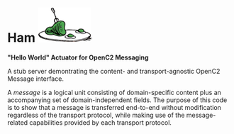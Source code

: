 # Ham ![ham](images/ham120.png)
**"Hello World" Actuator for OpenC2 Messaging**

A stub server demontrating the content- and transport-agnostic OpenC2 Message interface.

A *message* is a logical unit consisting of domain-specific content plus an accompanying set of
domain-independent fields.  The purpose of this code is to show that a message is transferred
end-to-end without modification regardless of the transport protocol, while making use of the
message-related capabilities provided by each transport protocol.
